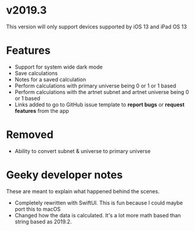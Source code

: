 # v2019.3

This version will only support devices supported by iOS 13 and iPad OS 13

# Features

- Support for system wide dark mode
- Save calculations
- Notes for a saved calculation
- Perform calculations with primary universe being 0 or 1 or 1 based
- Perform calculations with the artnet subnet and artnet universe being 0 or 1 based
- Links added to go to GitHub issue template to **report bugs** or **request features** from the app

# Removed

- Ability to convert subnet & universe to primary universe

# Geeky developer notes

These are meant to explain what happened behind the scenes.

- Completely rewritten with SwiftUI. This is fun because I could maybe port this to macOS
- Changed how the data is calculated. It's a lot more math based than string based as 2019.2.
